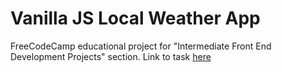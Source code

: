 # Vanilla JS Local Weather App

FreeCodeCamp educational project for "Intermediate Front End Development Projects" section.
Link to task [here](https://www.freecodecamp.com/challenges/show-the-local-weather)
